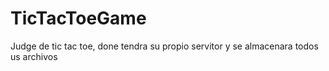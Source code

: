 # TicTacToeGame
Judge de tic tac toe, done tendra su propio servitor y se almacenara todos us archivos
